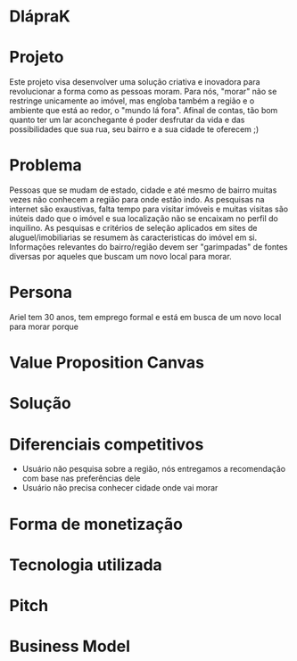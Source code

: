 # DlápraK

# Projeto
Este projeto visa desenvolver uma solução criativa e inovadora para revolucionar a forma como as pessoas moram. Para nós, "morar" não se restringe unicamente ao imóvel, mas engloba também a região e o ambiente que está ao redor, o "mundo lá fora". Afinal de contas, tão bom quanto ter um lar aconchegante é poder desfrutar da vida e das possibilidades que sua rua, seu bairro e a sua cidade te oferecem ;) 

# Problema
Pessoas que se mudam de estado, cidade e até mesmo de bairro muitas vezes não conhecem a região para onde estão indo. As pesquisas na internet são exaustivas, falta tempo para visitar imóveis e muitas visitas são inúteis dado que o imóvel e sua localização não se encaixam no perfil do inquilino. As pesquisas e critérios de seleção aplicados em sites de aluguel/imobiliarias se resumem às caracteristicas do imóvel em si. Informações relevantes do bairro/região devem ser "garimpadas" de fontes diversas por aqueles que buscam um novo local para morar.

# Persona
Ariel tem 30 anos, tem emprego formal e está em busca de um novo local para morar porque 

# Value Proposition Canvas


# Solução

# Diferenciais competitivos

- Usuário não pesquisa sobre a região, nós entregamos a recomendação com base nas preferências dele
- Usuário não precisa conhecer cidade onde vai morar

# Forma de monetização

# Tecnologia utilizada

# Pitch




# Business Model
